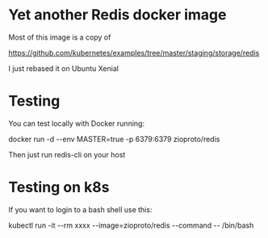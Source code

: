# Yet another Redis docker image

Most of this image is a copy of

https://github.com/kubernetes/examples/tree/master/staging/storage/redis

I just rebased it on Ubuntu Xenial

# Testing

You can test locally with Docker running:

  docker run -d --env MASTER=true -p 6379:6379 zioproto/redis

Then just run redis-cli on your host

# Testing on k8s

If you want to login to a bash shell use this:

  kubectl run -it --rm xxxx --image=zioproto/redis --command -- /bin/bash
